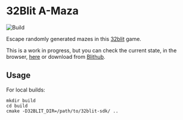 # 32Blit A-Maza

![Build](https://github.com/andreban/32blit-a-maze/workflows/Build/badge.svg)

Escape randomly generated mazes in this [32blit](https://32blit.com/) game.

This is a work in progress, but you can check the current state, in the browser,
[here](https://andreban.github.io/32blit-a-maze/) or download from 
[Blithub](https://blithub.co.uk/blits/andreban/a-maze).

## Usage

For local builds:
```
mkdir build
cd build
cmake -D32BLIT_DIR=/path/to/32blit-sdk/ ..
```
